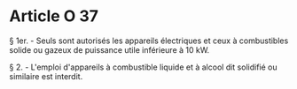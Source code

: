 # Article O 37

§ 1er. - Seuls sont autorisés les appareils électriques et ceux à combustibles solide ou gazeux de puissance utile inférieure à 10 kW.

§ 2. - L'emploi d'appareils à combustible liquide et à alcool dit solidifié ou similaire est interdit.
